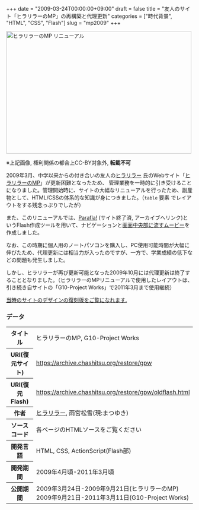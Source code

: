 +++
date = "2009-03-24T00:00:00+09:00"
draft = false
title = "友人のサイト「ヒラリラーのMP」の再構築と代理更新"
categories = ["時代背景", "HTML", "CSS", "Flash"]
slug = "mp2009"
+++

<a data-flickr-embed="true"  href="https://www.flickr.com/photos/139621465@N08/24334848009/in/dateposted-public/" title="ヒラリラーのMP リニューアル"><img src="https://farm2.staticflickr.com/1716/24334848009_18db9248eb.jpg" width="500" height="330" alt="ヒラリラーのMP リニューアル"></a><script async src="//embedr.flickr.com/assets/client-code.js" charset="utf-8"></script>

※上記画像, 権利関係の都合上CC-BY対象外, **転載不可**

2009年3月、中学以来からの付き合いの友人の[ヒラリラー](https://twitter.com/hirarira617) 氏のWebサイト「[ヒラリラーのMP](https://hirarira.net)」が更新困難となったため、
管理業務を一時的に引き受けることになりました。管理開始時に、サイトの大幅なリニューアルを行ったため、副産物として、HTML/CSSの体系的な知識が身につきました。（`table` 要素
でレイアウトをする残念っぷりでしたが）

また、このリニューアルでは、[Parafla!](https://web.archive.org/web/20160303135841/http://parafla.coaworks.jp/) (サイト終了済, アーカイブへリンク)というFlash作成ツールを用いて、ナビゲーションと[画面中央部に流すムービー](https://archive.chashitsu.org/restore/gpw/oldflash.html)を作成しました。

なお、この時期に個人用のノートパソコンを購入し、PC使用可能時間が大幅に伸びたため、代理更新には相当力が入ったのですが、一方で、学業成績の低下などの問題も発生しました。

しかし、ヒラリラーが再び更新可能となった2009年10月には代理更新は終了することとなりました。（ヒラリラーのMPリニューアルで使用したレイアウトは、引き続き自サイトの「G10-Project Works」で2011年3月まで使用継続）

[当時のサイトのデザインの復刻版をご覧になれます.](https://archive.chashitsu.org/restore/gpw)


### データ

<table>
<tr><th>タイトル</th><td>ヒラリラーのMP, G10-Project Works</td></tr>
<tr><th>URI(復元サイト)</th><td><a href="https://archive.chashitsu.org/restore/gpw">https://archive.chashitsu.org/restore/gpw</a></td></tr>
<tr><th>URI(復元Flash)</th><td><a href="https://archive.chashitsu.org/restore/gpw/oldflash.html">https://archive.chashitsu.org/restore/gpw/oldflash.html</a></td></tr>
<tr><th>作者</th><td><a href="https://hirarira.net">ヒラリラー</a>, 雨宮松雪(現:まつゆき)</td></tr>
<tr><th>ソースコード</th><td>各ページのHTMLソースをご覧ください</td></tr>
<tr><th>開発言語</th><td>HTML, CSS, ActionScript(Flash部)</td></tr>
<tr><th>開発期間</th><td>2009年4月頃-2011年3月頃</td></tr>
<tr><th>公開期間</th><td>2009年3月24日-2009年9月21日(ヒラリラーのMP)<br>2009年9月21日-2011年3月11日(G10-Project Works)</td></tr>
</table>

